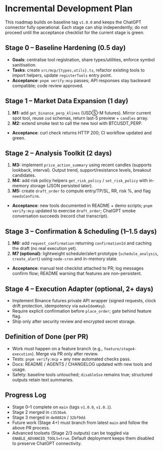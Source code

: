 # Incremental Development Plan

This roadmap builds on baseline tag `v1.0.0` and keeps the ChatGPT connector fully operational. Each stage can ship independently; do not proceed until the acceptance checklist for the current stage is green.

## Stage 0 – Baseline Hardening (0.5 day)
- **Goals**: centralise tool registration, share types/utilities, enforce symbol sanitisation.
- **Tasks**: create `src/mcp/{types,utils}.ts`, refactor existing tools to import helpers, update `registerTools` entry point.
- **Acceptance**: `pnpm verify:mcp` passes; API responses stay backward compatible; code review approved.

## Stage 1 – Market Data Expansion (1 day)
1. **M1:** add `get_binance_perp_klines` (USDⓈ-M futures). Mirror current spot tool, reuse `zod` schemas, return last-5 preview + `candles` array.
2. **M2:** extend smoke test to call the new tool with BTCUSDT_PERP.
- **Acceptance**: curl check returns HTTP 200; CI workflow updated and green.

## Stage 2 – Analysis Toolkit (2 days)
1. **M3:** implement `price_action_summary` using recent candles (supports lookback, interval). Output trend, support/resistance levels, breakout candidates.
2. **M4:** add risk policy helpers `get_risk_policy` / `set_risk_policy` with in-memory storage (JSON persisted later).
3. **M5:** create `draft_order` to compute entry/TP/SL, RR, risk %, and flag `needsConfirm`.
- **Acceptance**: new tools documented in README + demo scripts; `pnpm verify:mcp` updated to exercise `draft_order`; ChatGPT smoke conversation succeeds (record chat transcript).

## Stage 3 – Confirmation & Scheduling (1–1.5 days)
1. **M6:** add `request_confirmation` returning `confirmationId` and caching the draft (no real execution yet).
2. **M7 (optional):** lightweight scheduler/alert prototype (`schedule_analysis`, `create_alert`) using `node-cron` and in-memory state.
- **Acceptance**: manual test checklist attached to PR; log messages confirm flow; README warning that features are non-persistent.

## Stage 4 – Execution Adapter (optional, 2+ days)
- Implement Binance futures private API wrapper (signed requests, clock drift protection, idempotency via `makeIdemKey`).
- Require explicit confirmation before `place_order`; gate behind feature flag.
- Ship only after security review and encrypted secret storage.

## Definition of Done (per PR)
- Work must happen on a feature branch (e.g., `feature/stage4-execution`). Merge via PR only after review.
- Tests: `pnpm verify:mcp` + any new automated checks pass.
- Docs: README / AGENTS / CHANGELOG updated with new tools and usage.
- Safety: baseline tools untouched; `disableSse` remains true; structured outputs retain text summaries.

## Progress Log
- Stage 0–1 complete on `main` (tags `v1.0.0`, `v1.0.1`).
- Stage 2 merged in `c3536a4`.
- Stage 3 merged in `de08824` / `32bf9dd`.
- Future work (Stage 4+) must branch from latest `main` and follow the above PR process.
- Advanced toolsets (Stage 2/3 outputs) can be toggled via `ENABLE_ADVANCED_TOOLS=true`. Default deployment keeps them disabled to preserve ChatGPT connectivity.
